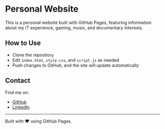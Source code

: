 # Personal Website
This is a personal website built with GitHub Pages, featuring information about my IT experience, gaming, music, and documentary interests.

## How to Use
- Clone the repository
- Edit `index.html`, `style.css`, and `script.js` as needed
- Push changes to GitHub, and the site will update automatically

## Contact
Find me on:
- [GitHub](https://github.com/yourusername)
- [LinkedIn](https://linkedin.com/in/yourprofile)

---
Built with ❤️ using GitHub Pages.
